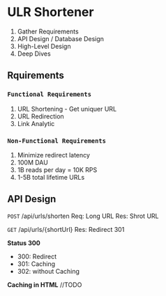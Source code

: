 # ULR Shortener

1. Gather Requirements
2. API Design / Database Design
3. High-Level Design
4. Deep Dives

## Rquirements

### `Functional Requirements`

1. URL Shortening - Get uniquer URL
2. URL Redirection
3. Link Analytic

### `Non-Functional Requirements`

1. Minimize redirect latency
2. 100M DAU
3. 1B reads per day = 10K RPS
4. 1-5B total lifetime URLs

## API Design

`POST` /api/urls/shorten
Req: Long URL
Res: Shrot URL

`GET` /api/urls/{shortUrl}
Res: Redirect 301

**Status 300**

- 300: Redirect
- 301: Caching
- 302: without Caching

**Caching in HTML**
//TODO
